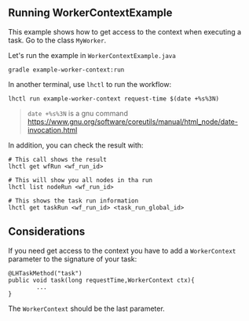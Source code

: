 ## Running WorkerContextExample

This example shows how to get access to the context when executing a task.
Go to the class `MyWorker`.

Let's run the example in `WorkerContextExample.java`

```
gradle example-worker-context:run
```

In another terminal, use `lhctl` to run the workflow:

```
lhctl run example-worker-context request-time $(date +%s%3N)
```

> `date +%s%3N` is a gnu command https://www.gnu.org/software/coreutils/manual/html_node/date-invocation.html

In addition, you can check the result with:

```
# This call shows the result
lhctl get wfRun <wf_run_id>

# This will show you all nodes in tha run
lhctl list nodeRun <wf_run_id>

# This shows the task run information
lhctl get taskRun <wf_run_id> <task_run_global_id>
```

## Considerations

If you need get access to the context you have to add a `WorkerContext`
parameter to the signature of your task:

```
@LHTaskMethod("task")
public void task(long requestTime,WorkerContext ctx){
        ...
}
```

The `WorkerContext` should be the last parameter.
